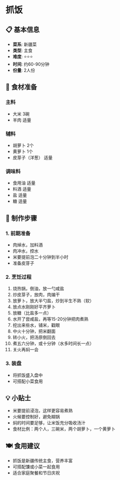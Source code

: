 # 抓饭

## 📋 基本信息

- **菜系**: 新疆菜
- **类型**: 主食
- **难度**: ⭐⭐⭐
- **时间**: 约60-90分钟
- **份量**: 2人份

## 🧂 食材准备

### 主料
- 大米 3碗
- 羊肉 适量

### 辅料
- 胡萝卜 2个
- 黄萝卜 1个
- 皮芽子（洋葱） 适量

### 调味料
- 食用油 适量
- 料酒 适量
- 盐 适量
- 糖 适量

## 🔪 制作步骤

### 1. 前期准备
- 肉焯水，加料酒
- 肉冲水，控水
- 米要提前泡二十分钟到半小时
- 准备皮芽子

### 2. 烹饪过程
1. 烧热锅，倒油，放一勺咸盐
2. 炒皮芽子，放肉，肉煸干
3. 放萝卜，放大半勺盐，炒到半生不熟（软）
4. 放点水刚刚好平齐萝卜
5. 放糖（比盐多一点）
6. 水开了尝咸盐，再等15-20分钟把肉煮熟
7. 挖出来些水，铺米，戳眼
8. 中火十分钟，把米翻面
9. 转小火，把汤原倒回去
10. 煮五六分钟，或十分钟（水多时间长一点）
11. 关火再焖一会

### 3. 装盘
- 将抓饭盛入盘中
- 可搭配小菜食用

## 💡 小贴士
- 米要提前浸泡，这样更容易煮熟
- 火候要控制好，避免糊锅
- 焖的时间要足够，让米饭充分吸收汤汁
- 食材比例：两个人，三碗米，两个胡萝卜，一个黄萝卜

## 🍽️ 食用建议
- 抓饭是新疆传统主食，营养丰富
- 可搭配馕或小菜一起食用
- 适合家庭聚餐和节日庆祝